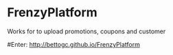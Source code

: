 # FrenzyPlatform
Works for to upload promotions, coupons and customer

#Enter:
http://bettogc.github.io/FrenzyPlatform
